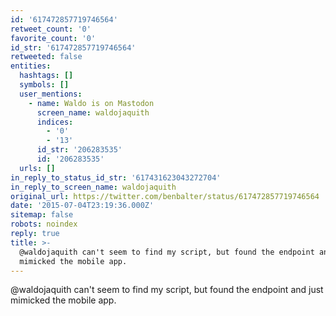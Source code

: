 ```yaml
---
id: '617472857719746564'
retweet_count: '0'
favorite_count: '0'
id_str: '617472857719746564'
retweeted: false
entities:
  hashtags: []
  symbols: []
  user_mentions:
    - name: Waldo is on Mastodon
      screen_name: waldojaquith
      indices:
        - '0'
        - '13'
      id_str: '206283535'
      id: '206283535'
  urls: []
in_reply_to_status_id_str: '617431623043272704'
in_reply_to_screen_name: waldojaquith
original_url: https://twitter.com/benbalter/status/617472857719746564
date: '2015-07-04T23:19:36.000Z'
sitemap: false
robots: noindex
reply: true
title: >-
  @waldojaquith can't seem to find my script, but found the endpoint and just
  mimicked the mobile app.
---
```


@waldojaquith can't seem to find my script, but found the endpoint and just mimicked the mobile app.